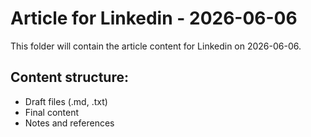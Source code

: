 # Article for Linkedin - 2026-06-06

This folder will contain the article content for Linkedin on 2026-06-06.

## Content structure:
- Draft files (.md, .txt)
- Final content
- Notes and references
